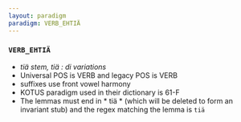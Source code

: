 ```yaml
---
layout: paradigm
paradigm: VERB_EHTIÄ
---
```

### ` VERB_EHTIÄ `

* _tiä stem, tiä : di variations_
* Universal POS is VERB and legacy POS is VERB
* suffixes use front vowel harmony
* KOTUS paradigm used in their dictionary is 61-F
* The lemmas must end in * tiä * (which will be deleted to form an invariant stub) and the regex matching the lemma is ` tiä `
